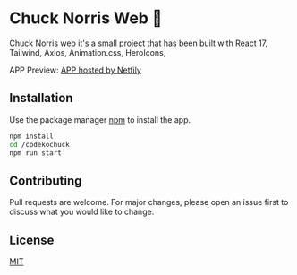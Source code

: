 # Chuck Norris Web :rocket:

Chuck Norris web it's a small project that has been built with React 17, Tailwind, Axios, Animation.css, HeroIcons,

APP Preview: [APP hosted by Netfily](https://chucknorrisweb.netlify.app/)

## Installation

Use the package manager [npm](https://www.npmjs.com/) to install the app.

```bash
npm install
cd /codekochuck
npm run start
```

## Contributing

Pull requests are welcome. For major changes, please open an issue first to discuss what you would like to change.

## License

[MIT](https://choosealicense.com/licenses/mit/)
